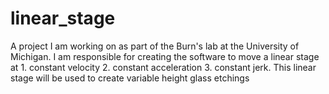 # linear_stage
A project I am working on as part of the Burn's lab at the University of Michigan. I am responsible for creating the software to move a linear stage at 1. constant velocity 2. constant acceleration 3. constant jerk. This linear stage will be used to create variable height glass etchings
